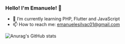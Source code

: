 ### Hello! I'm Emanuele! 👋

- 🌱 I’m currently learning PHP, Flutter and JavaScript
- 📫 How to reach me: emanuelesilvac01@gmail.com

 ![Anurag's GitHub stats](https://github-readme-stats.vercel.app/api?username=EmanueleCs&show_icons=true&theme=radical)
